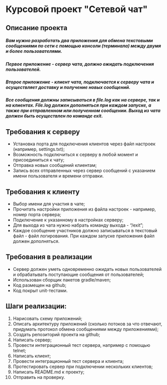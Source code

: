 # Курсовой проект "Сетевой чат"
## Описание проекта
##### Вам нужно разработать два приложения для обмена текстовыми сообщениями по сети с помощью консоли (терминала) между двумя и более пользователями.

##### **Первое приложение - сервер чата,** должно ожидать подключения пользователей.

##### **Второе приложение - клиент чата,** подключается к серверу чата и осуществляет доставку и получение новых сообщений.

##### Все сообщения должны записываться в file.log как на сервере, так и на клиентах. File.log должен дополняться при каждом запуске, а также при отправленном или полученном сообщении. Выход из чата должен быть осуществлен по команде exit.

## Требования к серверу
* Установка порта для подключения клиентов через файл настроек (например, settings.txt);
* Возможность подключиться к серверу в любой момент и присоединиться к чату;
* Отправка новых сообщений клиентам;
* Запись всех отправленных через сервер сообщений с указанием имени пользователя и времени отправки.
## Требования к клиенту
* Выбор имени для участия в чате;
* Прочитать настройки приложения из файла настроек - например, номер порта сервера;
* Подключение к указанному в настройках серверу;
* Для выхода из чата нужно набрать команду выхода - “/exit”;
* Каждое сообщение участников должно записываться в текстовый файл - файл логирования. При каждом запуске приложения файл должен дополняться.
## Требования в реализации
* Сервер должен уметь одновременно ожидать новых пользователей и обрабатывать поступающие сообщения от пользователей;
* Использован сборщик пакетов gradle/maven;
* Код размещен на github;
* Код покрыт unit-тестами.
## Шаги реализации:
1. Нарисовать схему приложений;
2. Описать архитектуру приложений (сколько потоков за что отвечают, придумать протокол обмена сообщениями между приложениями);
3. Создать репозиторий проекта на github;
4. Написать сервер;
5. Провести интеграционный тест сервера, например с помощью telnet;
6. Написать клиент;
7. Провести интеграционный тест сервера и клиента;
8. Протестировать сервер при подключении нескольких клиентов;
9. Написать README.md к проекту;
10. Отправить на проверку.
